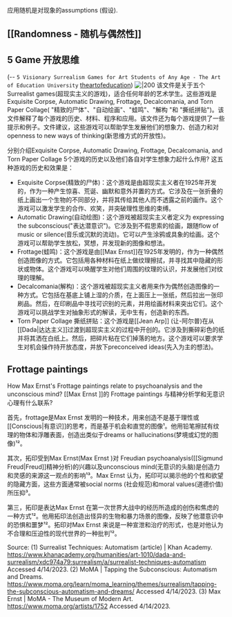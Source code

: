 应用随机是对现象的assumptions (假设).
## [[Randomness - 随机与偶然性]]


## 5 Game 开放思维
(-- `5 Visionary Surrealism Games for Art Students of Any Age - The Art of Education University` [theartofeducation](https://theartofeducation.edu/2022/05/may-5-visionary-surrealism-games-for-art-students-of-any-age/))
![|200](https://theartofeducation.edu/wp-content/uploads/2023/02/Photo-07.jpeg)
该文件是关于五个Surrealist games(超现实主义的游戏)，适合任何年龄的艺术学生。这些游戏是Exquisite Corpse, Automatic Drawing, Frottage, Decalcomania, and Torn Paper Collage( "精致的尸体"、"自动绘画"、"蛙鸣"、"解构 "和 "撕纸拼贴")。该文件解释了每个游戏的历史、材料、程序和应用。该文件还为每个游戏提供了一些提示和例子。文件建议，这些游戏可以帮助学生发展他们的想象力、创造力和对openness to new ways of thinking(新思维方式的开放性)。


分别介绍Exquisite Corpse, Automatic Drawing, Frottage, Decalcomania, and Torn Paper Collage 5个游戏的历史以及他们各自对学生想象力起什么作用?
这五种游戏的历史和效果是：
- Exquisite Corpse(精致的尸体)：这个游戏是由超现实主义者在1925年开发的，作为一种产生惊喜、荒诞、幽默和意外并置的方式。它涉及在一张折叠的纸上画出一个生物的不同部分，并将其传给其他人而不透露之前的画作。这个游戏可以激发学生的合作、欢笑，并突破理性思维的束缚。
- Automatic Drawing(自动绘图)：这个游戏被超现实主义者定义为 expressing the subconscious("表达潜意识")。它涉及到不假思索的绘画，跟随flow of music or silence(音乐或沉默的流动)。它可以产生涂鸦或具象的绘画。这个游戏可以帮助学生放松，冥想，并发现新的图像和想法。
- Frottage(蛙鸣)：这个游戏是由[[Max Ernst]]在1925年发明的，作为一种偶然创造图像的方式。它包括用各种材料在纸上做纹理擦拭，并寻找其中隐藏的形状或物体。这个游戏可以唤醒学生对他们周围的纹理的认识，并发展他们对纹理的理解。
- Decalcomania(解构)：这个游戏被超现实主义者用来作为偶然创造图像的一种方式。它包括在基底上铺上湿的介质，在上面压上一张纸，然后拉出一张印刷品。然后，在印刷品中寻找可识别的元素，并用绘画材料来突出它们。这个游戏可以挑战学生对抽象形式的解读，无中生有，创造新的东西。
- Torn Paper Collage 撕纸拼贴：这个游戏是[[Jean Arp]] (让-阿尔普)在从[[Dada|达达主义]]过渡到超现实主义的过程中开创的。它涉及到撕碎彩色的纸并将其洒在白纸上。然后，把碎片粘在它们掉落的地方。这个游戏可以要求学生对机会操作持开放态度，并放下preconceived ideas(先入为主的想法)。

## Frottage paintings

How Max Ernst's Frottage paintings relate to psychoanalysis and the unconscious mind?
[[Max Ernst ]]的 Frottage paintings 与精神分析学和无意识心理有什么联系?

首先，frottage是Max Ernst 发明的一种技术，用来创造不是基于理性或[[Conscious|有意识]]的思考，而是基于机会和直觉的图像¹。他用铅笔擦拭有纹理的物体和浮雕表面，创造出类似于dreams or hallucinations(梦境或幻觉的图像)¹²。

其次，拓印受到Max Ernst(Max Ernst )对 Freudian psychoanalysis([[Sigmund Freud|Freud]]精神分析)的兴趣以及unconscious mind(无意识的头脑)是创造力和灵感的来源这一观点的影响¹³。Max Ernst 认为，拓印可以揭示他的个性和欲望的隐藏方面，这些方面通常被social norms (社会规范)和moral values(道德价值)所压抑³。

第三，拓印是表达Max Ernst 在第一次世界大战中的经历所造成的创伤和焦虑的一种方式¹²。他用拓印法创造出怪异的生物和暴力场景的图像，反映了他潜意识中的恐惧和噩梦¹²。拓印对Max Ernst 来说是一种宣泄和治疗的形式，也是对他认为不合理和压迫性的现代世界的一种批判¹²。


Source: 
(1) Surrealist Techniques: Automatism (article) | Khan Academy. https://www.khanacademy.org/humanities/art-1010/dada-and-surrealism/xdc974a79:surrealism/a/surrealist-techniques-automatism Accessed 4/14/2023.
(2) MoMA | Tapping the Subconscious: Automatism and Dreams. https://www.moma.org/learn/moma_learning/themes/surrealism/tapping-the-subconscious-automatism-and-dreams/ Accessed 4/14/2023.
(3) Max Ernst | MoMA - The Museum of Modern Art. https://www.moma.org/artists/1752 Accessed 4/14/2023.